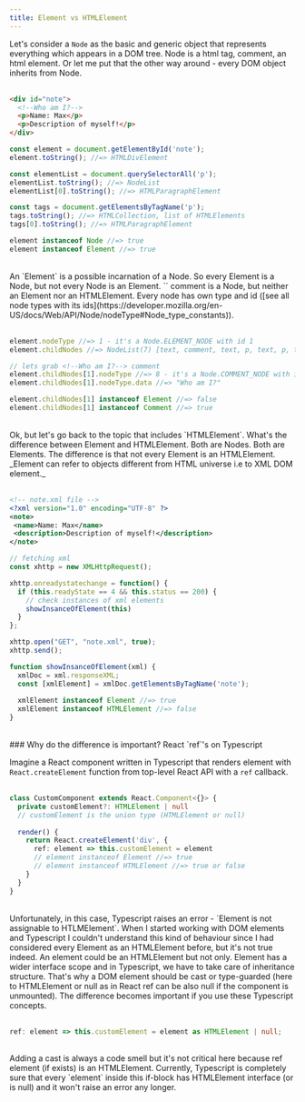 ```yaml
---
title: Element vs HTMLElement
---
```


Let's consider a `Node` as the basic and generic object that represents everything which appears in a DOM tree.
Node is a html tag, comment, an html element. Or let me put that the other way around - every DOM object inherits from Node. 
<br>
<br>
``` html
<div id="note">
  <!--Who am I?-->
  <p>Name: Max</p>
  <p>Description of myself!</p>
</div>
```
``` javascript
const element = document.getElementById('note');
element.toString(); //=> HTMLDivElement

const elementList = document.querySelectorAll('p');
elementList.toString(); //=> NodeList
elementList[0].toString(); //=> HTMLParagraphElement

const tags = document.getElementsByTagName('p');
tags.toString(); //=> HTMLCollection, list of HTMLElements
tags[0].toString(); //=> HTMLParagraphElement

element instanceof Node //=> true 
element instanceof Element //=> true
```

<br>
An `Element` is a possible incarnation of a Node. So every Element is a Node, but not every Node is an Element.
`<!--Who am I?-->` comment is a Node, but neither an Element nor an HTMLElement. Every node has own type and id ([see all node types with its ids](https://developer.mozilla.org/en-US/docs/Web/API/Node/nodeType#Node_type_constants)).
<br>
<br>

``` javascript
element.nodeType //=> 1 - it's a Node.ELEMENT_NODE with id 1
element.childNodes //=> NodeList(7) [text, comment, text, p, text, p, text]

// lets grab <!--Who am I?--> comment
element.childNodes[1].nodeType //=> 8 - it's a Node.COMMENT_NODE with id 8
element.childNodes[1].nodeType.data //=> "Who am I?"

element.childNodes[1] instanceof Element //=> false
element.childNodes[1] instanceof Comment //=> true
```
<br>
Ok, but let's go back to the topic that includes `HTMLElement`. What's the difference between Element and HTMLElement.
Both are Nodes. Both are Elements. The difference is that not every Element is an HTMLElement. _Element can refer to objects different from HTML universe i.e to XML DOM element._
<br>
<br>

``` xml
<!-- note.xml file -->
<?xml version="1.0" encoding="UTF-8" ?>
<note>
 <name>Name: Max</name>
 <description>Description of myself!</description>
</note>
```

``` javascript
// fetching xml 
const xhttp = new XMLHttpRequest();

xhttp.onreadystatechange = function() {
  if (this.readyState == 4 && this.status == 200) {
    // check instances of xml elements
    showInsanceOfElement(this)
  }
};

xhttp.open("GET", "note.xml", true);
xhttp.send();

function showInsanceOfElement(xml) {
  xmlDoc = xml.responseXML;
  const [xmlElement] = xmlDoc.getElementsByTagName('note');
    
  xmlElement instanceof Element //=> true
  xmlElement instanceof HTMLElement //=> false
}
```
<br>
### Why do the difference is important? React `ref`'s on Typescript
<br>

Imagine a React component written in Typescript that renders element with `React.createElement` function from top-level React API with a `ref` callback.
<br>
<br>

``` typescript
class CustomComponent extends React.Component<{}> {
  private customElement?: HTMLElement | null
  // customElement is the union type (HTMLElement or null)
    
  render() {
    return React.createElement('div', {
      ref: element => this.customElement = element
      // element instanceof Element //=> true
      // element instanceof HTMLElement //=> true or false 
    }
  }
}
```
<br>
Unfortunately, in this case, Typescript raises an error - `Element is not assignable to HTLMElement`. 
When I started working with DOM elements and Typescript I couldn't understand this kind of behaviour since
I had considered every Element as an HTMLElement before, but it's not true indeed. An element could be an 
HTMLElement but not only. Element has a wider interface scope and in Typescript, we have to take care of inheritance structure.
That's why a DOM element should be cast or type-guarded (here to HTMLElement or null as in React ref can be also null if the component is unmounted).
The difference becomes important if you use these Typescript concepts. 
<br>
<br>

``` typescript
ref: element => this.customElement = element as HTMLElement | null; 
```
<br>
Adding a cast is always a code smell but it's not critical here because ref element (if exists) is an HTMLElement.
Currently, Typescript is completely sure that every `element` inside this if-block has HTMLElement 
interface (or is null) and it won't raise an error any longer.
